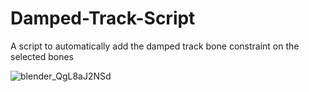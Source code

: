 # Damped-Track-Script
A script to automatically add the damped track bone constraint on the selected bones

![blender_QgL8aJ2NSd](https://github.com/PasolentoAnim/Damped-Track-Script/assets/127613859/4e9192fd-4fa2-4314-b16e-97b3b23ccc1f)
